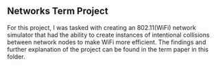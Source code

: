 ## Networks Term Project

For this project, I was tasked with creating an 802.11(WiFi) network simulator that had the ability to create instances of intentional collisions between network nodes to make WiFi more efficient. The findings and further explanation of the project can be found in the term paper in this folder.

